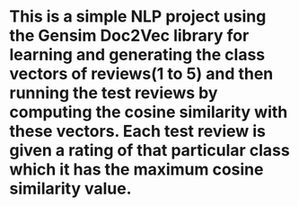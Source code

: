 # This is a simple NLP project using the Gensim Doc2Vec library for learning and generating the class vectors of reviews(1 to 5) and then running the test reviews by computing the cosine similarity with these vectors. Each test review is given a rating of that particular class which it has the maximum cosine similarity value.
